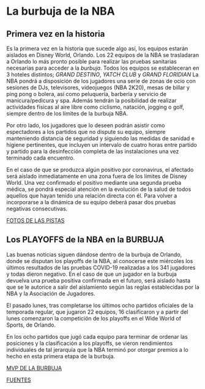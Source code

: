 # La burbuja de la NBA 


## Primera vez en la historia

Es la primera vez en la historia que sucede algo así, los equipos estarán aislados en Disney World, Orlando.
Los 22 equipos de la NBA se trasladaran a Orlando lo más pronto posible para realizar las pruebas sanitarias necesarias para acceder a la *burbuja*.
Todos los equipos se estableceran en 3 hoteles distintos; *GRAND DESTINO*, *YATCH CLUB* y *GRAND FLORIDIAN*
La NBA pondrá a disposición de los jugadores una serie de zonas de ocio con sesiones de DJs, televisores, videojuegos (NBA 2K20), mesas de billar y ping pong o bolera, así como peluquería, barbería y servicio de manicura/pedicura y spa. Además tendrán la posibilidad de realizar actividades físicas al aire libre como ciclismo, natación, jogging o golf, siempre dentro de los límites de la burbuja NBA. 

Por otro lado, los jugadores que lo deseen podrán asistir como espectadores a los partidos que no dispute su equipo, siempre manteniendo distancia de seguridad y siguiendo las medidas de sanidad e higiene pertinentes, que incluyen un intervalo de cuatro horas entre partido y partido para la desinfección completa de las instalaciones una vez terminado cada encuentro.

En el caso de que se produzca algún positivo por coronavirus, el afectado será aislado inmediatamente en una zona fuera de los límites de Disney World. Una vez confirmado el positivo mediante una segunda prueba médica, se pondrá especial atención en la evolución de la salud de todos aquellos que hayan tenido una relación directa con él. Para volver a incorporarse a la dinámica de su equipo deberá pasar dos pruebas negativas consecutivas.

[FOTOS DE LAS PISTAS](https://e00-us-marca.uecdn.es/claro/assets/multimedia/imagenes/2020/08/03/15964735735902.jpg)


## Los PLAYOFFS de la NBA en la BURBUJA

Las buenas noticias siguen dándose dentro de la burbuja de Orlando, donde se disputan los playoffs de la NBA, al conocerse este miércoles los últimos resultados de las pruebas COVID-19 realizadas a los 341 jugadores y todas dieron negativo.
En el caso de que un jugador en la burbuja devuelva una prueba positiva confirmada en el futuro, será aislado hasta que se le autorice a salir del aislamiento según las reglas establecidas por la NBA y la Asociación de Jugadores.

El pasado lunes, tras completarse los últimos ocho partidos oficiales de la temporada regular, que jugaron 22 equipos, 16 clasificaron y a partir del lunes comenzaron la competición de los playoffs en el Wide World of Sports, de Orlando.

En los ocho partidos que jugó cada equipo para terminar de ordenar las posiciones y la clasificación a los playoffs, se vieron rendimientos individuales de tal jerarquía que la NBA terminó por otorgar premios a lo hecho en esta primera etapa de la burbuja.

[MVP DE LA BURBUJA](https://bolavip.com/__export/1598542268193/sites/bolavip/img/2020/08/27/nba_damian_lillard_deja_burbuja_crop1598542267230.jpg_1902800913.jpg)


[FUENTES](https://www.mundodeportivo.com/baloncesto/nba/20200716/482338546480/asi-es-la-vida-en-la-burbuja-disney-de-la-nba.html)
